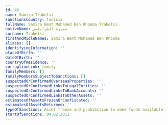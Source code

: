 ```yaml
---
id: 46
name: Samira Trabelsi
sanctionsCountry: Tunisia
fullName: Samira Bent Mohamed Ben Rhouma Trabelsi
nativeName: سميرة الطرابلسي
surname: Trabelsi
firstAndMidleNames: Samira Bent Mohamed Ben Rhouma
aliases: []
identifyingInformation: ''
placeOfBirth: ''
dateOfBirth: ''
countryOfResidence: ''
corruptionLink: family
familyMembers: []
familyMembersSubjectToSanctions: []
suspectedOrConfirmedOverseasProperties: ''
suspectedOrConfirmedLinksToLegalEntities: ''
suspectedOrConfirmedLinksToBankAccounts: ''
suspectedOrConfirmedLinksToOtherAssets: ''
estimatesOfAssetsFrozenOrConfiscated: ''
estimatesOfAssetsReturned: ''
typeOfSanctions: Asset freeze and prohibition to make funds available
startOfSanctions: 04.02.2011
---
```


